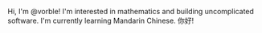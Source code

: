 Hi, I'm @vorble!
I'm interested in mathematics and building uncomplicated software.
I'm currently learning Mandarin Chinese. 你好!
